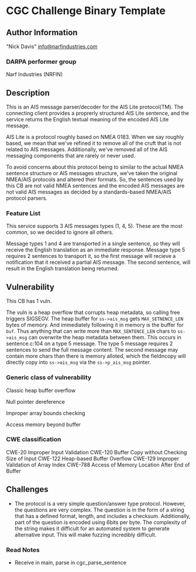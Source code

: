 # CGC Challenge Binary Template

## Author Information

"Nick Davis" <info@narfindustries.com>

### DARPA performer group

Narf Industries (NRFIN)

## Description

This is an AIS message parser/decoder for the AIS Lite protocol(TM). The connecting client provides a proprerly structured AIS Lite sentence, and the service returns the English textual meaning of the encoded AIS Lite message.

AIS Lite is a protocol roughly based on NMEA 0183. When we say roughly based, we mean that we've refined it to remove all of the cruft that is not related to AIS messages. Additionally, we've removed all of the AIS messaging components that are rarely or never used.

To avoid concerns about this protocol being to similar to the actual NMEA sentence structure or AIS messages structure, we've taken the original NMEA/AIS protocols and altered their formats. So, the sentences used by this CB are not valid NMEA sentences and the encoded AIS messages are not valid AIS messages as decided by a standards-based NMEA/AIS protocol parsers.

### Feature List

This service supports 3 AIS messages types (1, 4, 5). These are the most common, so we decided to ignore all others.

Message types 1 and 4 are transported in a single sentence, so they will receive the English translation as an immediate response. Message type 5 requires 2 sentences to transport it, so the first message will recieve a notification that it received a partial AIS message. The second sentence, will result in the English translation being returned.

## Vulnerability

This CB has 1 vuln.

The vuln is a heap overflow that corrupts heap metadata, so calling free triggers SIGSEGV. The heap buffer for `ss->ais_msg` gets `MAX_SETNENCE_LEN` bytes of memory. And immediately following it in memory is the buffer for `buf`. Thus anything that can write more than `MAX_SENTENCE_LEN` chars to `ss->ais_msg` can overwrite the heap metadata between them. This occurs in sentence.c:104 on a type 5 message. The type 5 message requires 2 sentences to send the full message content. The second message may contain more chars than there is memory alloted, which the fieldncopy will directly copy into `ss->ais_msg` via the `ss->p_ais_msg` pointer.


### Generic class of vulnerability

Classic heap buffer overflow

Null pointer dereference

Improper array bounds checking

Access memory beyond buffer

### CWE classification

CWE-20 Improper Input Validation
CWE-120 Buffer Copy without Checking Size of Input
CWE-122 Heap-based Buffer Overflow
CWE-129 Improper Validation of Array Index
CWE-788 Access of Memory Location After End of Buffer


## Challenges
* The protocol is a very simple question/answer type protocol. However, the questions are very complex. The question is in the form of a string that has a defined format, length, and includes a checksum. Additionally, part of the question is encoded using 6bits per byte. The complexity of the string makes it difficult for an automated system to generate alternative input. This will make fuzzing incredibly difficult.


### Read Notes

* Receive in main, parse in cgc_parse_sentence

